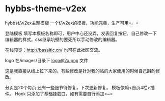 # hybbs-theme-v2ex
hybbs仿v2ex主题模板
一个仿v2ex的模板，功能完善，生产可用=。=

登陆模板 填写本模板名称即可，用户中心还没弄，发表回复按钮，自己修改一下编辑器的样式，css继承坑壁的要死所以手动修改的编辑器。

在线预览：http://basaltic.cn/ 也可在此社区交流。

logo 在/images/目录下 logo@2x.png 文件

这是我直接从线上拉下来的，有些修改是针对我的站的大家使用的时候自己斟酌修改。

分页是20个每页
还有一些细节待修复，下次更新修复。
模板依赖<首页4栏>插件。
Hook 只添加了基础挂载口，如有需要自行添加=~=
